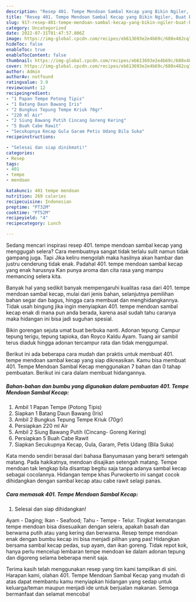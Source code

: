 ```yaml
---
description: "Resep 401. Tempe Mendoan Sambal Kecap yang Bikin Ngiler, Buat Buka Puasa Enak Banget"
title: "Resep 401. Tempe Mendoan Sambal Kecap yang Bikin Ngiler, Buat Buka Puasa Enak Banget"
slug: 917-resep-401-tempe-mendoan-sambal-kecap-yang-bikin-ngiler-buat-buka-puasa-enak-banget
category: Uncategorized
date: 2022-07-31T01:47:57.806Z
image: https://img-global.cpcdn.com/recipes/eb613693e2e4b69c/680x482cq70/401-tempe-mendoan-sambal-kecap-foto-resep-utama.jpg
hideToc: false
enableToc: true
enableTocContent: false
thumbnail: https://img-global.cpcdn.com/recipes/eb613693e2e4b69c/680x482cq70/401-tempe-mendoan-sambal-kecap-foto-resep-utama.jpg
cover: https://img-global.cpcdn.com/recipes/eb613693e2e4b69c/680x482cq70/401-tempe-mendoan-sambal-kecap-foto-resep-utama.jpg
author: Admin
authorAv: notfound
ratingvalue: 3.9
reviewcount: 12
recipeingredient:
- "1 Papan Tempe Potong Tipis"
- "1 Batang Daun Bawang Iris"
- "2 Bungkus Tepung Tempe Kriuk 70gr"
- "220 ml Air"
- "2 Siung Bawang Putih Cincang Goreng Kering"
- "5 Buah Cabe Rawit"
- "Secukupnya Kecap Gula Garam Petis Udang Bila Suka"
recipeinstructions:

- "Selesai dan siap dinikmati!"
categories:
- Resep
tags:
- 401
- tempe
- mendoan

katakunci: 401 tempe mendoan 
nutrition: 269 calories
recipecuisine: Indonesian
preptime: "PT32M"
cooktime: "PT52M"
recipeyield: "4"
recipecategory: Lunch

---
```



Sedang mencari inspirasi resep 401. tempe mendoan sambal kecap yang menggugah selera? Cara membuatnya sangat tidak terlalu sulit namun tidak gampang juga. Tapi Jika keliru mengolah maka hasilnya akan hambar dan justru cenderung tidak enak. Padahal 401. tempe mendoan sambal kecap yang enak harusnya Kan punya aroma dan cita rasa yang mampu memancing selera kita.


Banyak hal yang sedikit banyak mempengaruhi kualitas rasa dari 401. tempe mendoan sambal kecap, mulai dari jenis bahan, selanjutnya pemilihan bahan segar dan bagus, hingga cara membuat dan menghidangkannya. Tidak usah bingung jika ingin menyiapkan 401. tempe mendoan sambal kecap enak di mana pun anda berada, karena asal sudah tahu caranya maka hidangan ini bisa jadi suguhan spesial.

Bikin gorengan sejuta umat buat berbuka nanti. Adonan tepung: Campur tepung terigu, tepung tapioka, dan Royco Kaldu Ayam. Tuang air sambil terus diaduk hingga adonan tercampur rata dan tidak menggumpal.


Berikut ini ada beberapa cara mudah dan praktis untuk membuat 401. tempe mendoan sambal kecap yang siap dikreasikan. Kamu bisa membuat 401. Tempe Mendoan Sambal Kecap menggunakan 7 bahan dan 0 tahap pembuatan. Berikut ini cara dalam membuat hidangannya.

<!--inarticleads1-->

##### Bahan-bahan dan bumbu yang digunakan dalam pembuatan 401. Tempe Mendoan Sambal Kecap:

1. Ambil 1 Papan Tempe (Potong Tipis)
1. Siapkan 1 Batang Daun Bawang (Iris)
1. Ambil 2 Bungkus Tepung Tempe Kriuk (70gr)
1. Persiapkan 220 ml Air
1. Ambil 2 Siung Bawang Putih (Cincang- Goreng Kering)
1. Persiapkan 5 Buah Cabe Rawit
1. Siapkan Secukupnya Kecap, Gula, Garam, Petis Udang (Bila Suka)


Kata mendo sendiri berasal dari bahasa Banyumasan yang berarti setengah matang. Pada hakikatnya, mendoan disajikan setengah matang. Tempe mendoan tak lengkap bila disantap begitu saja tanpa adanya sambal kecap sebagai cocolannya. Hidangan tempe khas Purwokerto ini sangat cocok dihidangkan dengan sambal kecap atau cabe rawit selagi panas. 

<!--inarticleads2-->

##### Cara memasak 401. Tempe Mendoan Sambal Kecap:


1. Selesai dan siap dihidangkan!

Ayam - Daging; Ikan - Seafood; Tahu - Tempe - Telur. Tingkat kematangan tempe mendoan bisa disesuaikan dengan selera, apakah basah dan berwarna putih atau yang kering dan berwarna. Resep tempe mendoan enak dengan bumbu kecap ini bisa menjadi pilihan yang pas! Hidangkan bersama sambal kecap pedas, sup ayam, dan ikan goreng. Tidak repot kok, hanya perlu mencelup lembaran tempe mendoan ke dalam adonan tepung dan digoreng selama beberapa menit saja. 

Terima kasih telah menggunakan resep yang tim kami tampilkan di sini. Harapan kami, olahan 401. Tempe Mendoan Sambal Kecap yang mudah di atas dapat membantu kamu menyiapkan hidangan yang sedap untuk keluarga/teman maupun menjadi ide untuk berjualan makanan. Semoga bermanfaat dan selamat mencoba!
